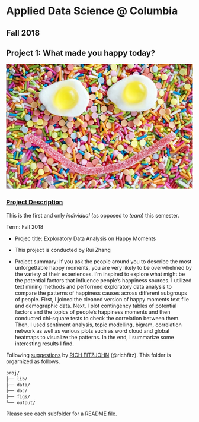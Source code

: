 ﻿# Applied Data Science @ Columbia
## Fall 2018
## Project 1: What made you happy today?

![image](figs/title.jpg)

### [Project Description](doc/)
This is the first and only *individual* (as opposed to *team*) this semester. 

Term: Fall 2018

+ Projec title: Exploratory Data Analysis on Happy Moments
+ This project is conducted by Rui Zhang

+ Project summary: If you ask the people around you to describe the most unforgettable happy moments, you are very likely to be overwhelmed by the variety of their experiences. I'm inspired to explore what might be the potential factors that influence people’s happiness sources. I utilized text mining methods and performed exploratory data analysis to compare the patterns of happiness causes across different subgroups of people. First, I joined the cleaned version of happy moments text file and demographic data. Next, I plot contingency tables of potential factors and the topics of people’s happiness moments and then conducted chi-square tests to check the correlation between them. Then, I used sentiment analysis, topic modelling, bigram, correlation network as well as various plots such as word cloud and global heatmaps to visualize the patterns. In the end, I summarize some interesting results I find.
 

Following [suggestions](http://nicercode.github.io/blog/2013-04-05-projects/) by [RICH FITZJOHN](http://nicercode.github.io/about/#Team) (@richfitz). This folder is orgarnized as follows.

```
proj/
├── lib/
├── data/
├── doc/
├── figs/
└── output/
```

Please see each subfolder for a README file.
